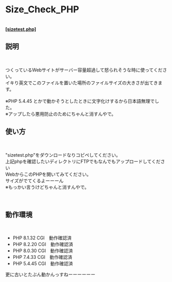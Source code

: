 <h1>Size_Check_PHP</h1><br>
    <a href="https://raw.githubusercontent.com/hrdmsk/size_check_php/refs/heads/main/sizetest.php">
        <strong>[sizetest.php]</strong>
    </a><br>
<h2>説明</h2><br>
    <p>
        つくっているWebサイトがサーバー容量超過して怒られそうな時に使ってください。<br>
        イキり英文でこのファイルを置いた場所のファイルサイズの大きさが出てきます。<br>
        <br>
        ※PHP 5.4.45 とかで動かそうとしたときに文字化けするから日本語無理でした。<br>
        ※アップしたら悪用防止のためにちゃんと消すんやで。<br>
    </p>
<h2>使い方</h2><br>
    <p>
        "sizetest.php"をダウンロードなりコピペしてください。<br>
        上記phpを確認したいディレクトリにFTPでもなんでもアップロードしてください<br>
        WebからこのPHPを開いてみてください。<br>
        サイズがでてくるよーーーん<br>
        ※もっかい言うけどちゃんと消すんやで。<br>
    </p>
<br>
<h2>動作環境</h2><br>
    <ul>
        <li>PHP 8.1.32 CGI　動作確認済</li>
        <li>PHP 8.2.20 CGI　動作確認済</li>
        <li>PHP 8.0.30 CGI　動作確認済</li>
        <li>PHP 7.4.33 CGI　動作確認済</li>
        <li>PHP 5.4.45 CGI　動作確認済</li>
    </ul>
    <p>更に古いとたぶん動かんっすねーーーーーー</p>
